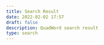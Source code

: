 ```yaml
---
title: Search Result
date: 2022-02-02 17:57
draft: false
description: QuadWord search result
type: search
---
```

